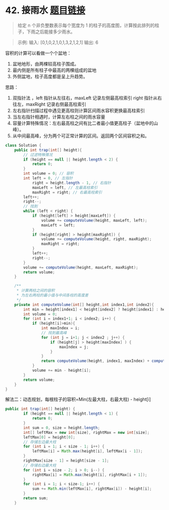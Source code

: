 ﻿# 42. 接雨水 [题目链接](https://leetcode-cn.com/problems/trapping-rain-water/)

> 给定 n 个非负整数表示每个宽度为 1 的柱子的高度图，计算按此排列的柱子，下雨之后能接多少雨水。
 
> 示例:
> 输入: [0,1,0,2,1,0,1,3,2,1,2,1] 
> 输出: 6

容积的计算可以看做一个个盆地：
1. 盆地地形，由两棵较高柱子围成。
2. 最内侧是所有柱子中最高的两棵组成的盆地
3. 外侧盆地，柱子高度都是呈上升趋势。


思路：

 1. 双指针法 ，left 指针从左往右，maxLeft 记录左侧最高柱索引 right 指针从右往左，maxRight 记录右侧最高柱索引
 2. 左右指针扫描过程中遇见更高柱则计算区间雨水容积更换最高柱索引
 3. 当左右指针相遇时，计算左右柱之间的雨水容量
 4. 容量计算特殊情况：左右最高柱之间有比二者最小值更高柱子（盆地中的山峰）。
 5. 从中间最高峰，分为两个可正常计算的区间。返回两个区间容积之和。

```java
class Solution {
    public int trap(int[] height){
    	// 过滤特殊情况
        if (height == null || height.length < 2) {
            return 0;
        }
        int volume = 0; // 容积
        int left = 0, // 左指针
            right = height.length - 1, // 右指针
            maxLeft = left, // 左最高柱索引
            maxRight = right; // 右最高柱索引
        left++;
        right--;
        // 找到
        while (left < right) {
            if (height[left] > height[maxLeft]) {
                volume += computeVolume(height, maxLeft, left);
                maxLeft = left;
            }
            if (height[right] > height[maxRight]) {
                volume += computeVolume(height, right, maxRight);
                maxRight = right;
            }
            left++;
            right--;
        }
        volume += computeVolume(height, maxLeft, maxRight);
        return volume;
    }

    /**
     * 计算两柱之间的容积
     * 为左右两柱的最小值与中间各柱的高度差
     */
    private int computeVolume(int[] height,int index1,int index2){
        int min = height[index1] < height[index2] ? height[index1] : height[index2];
        int volume = 0;
        for (int i = index1+1; i < index2; i++) {
            if (height[i]>min){
                int maxIndex = i;
                // 找到最高峰
                for (int j = i+1; j < index2 ; j++) {
                    if (height[j] > height[maxIndex] ) {
                        maxIndex = j;
                    }
                }
                return computeVolume(height, index1, maxIndex) + computeVolume(height, maxIndex, index2);
            }
            volume += min - height[i];
        }
        return volume;
    }
}
```
解法二：动态规划，每根柱子的容积=Min(左最大柱，右最大柱) - height[i]

```java
public int trap(int[] height) {
        if (height == null || height.length < 1) {
            return 0;
        }
        int sum = 0, size = height.length;
        int[] leftMax = new int[size], rightMax = new int[size];
        leftMax[0] = height[0];
        // 存储左边最大柱
        for (int i = 1; i < size - 1; i++) {
            leftMax[i] = Math.max(height[i], leftMax[i - 1]);
        }
        rightMax[size - 1] = height[size - 1];
        // 存储右边最大柱
        for (int i = size - 2; i > 0; i--) {
            rightMax[i] = Math.max(height[i], rightMax[i + 1]);
        }      
        for (int i = 1; i < size-1; i++) {
            sum += Math.min(leftMax[i], rightMax[i]) - height[i];
        }
        return sum;
    }
```

